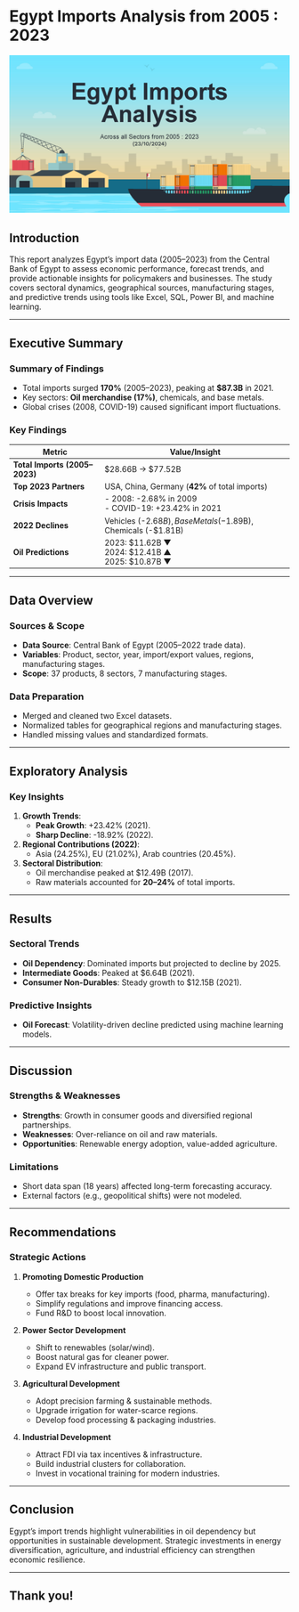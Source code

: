 # Egypt Imports Analysis from 2005 : 2023

![Visualization 1](Presentation_Cover.jpg)

## **Introduction**  
This report analyzes Egypt’s import data (2005–2023) from the Central Bank of Egypt to assess economic performance, forecast trends, and provide actionable insights for policymakers and businesses. The study covers sectoral dynamics, geographical sources, manufacturing stages, and predictive trends using tools like Excel, SQL, Power BI, and machine learning.  

---

## **Executive Summary**  
### **Summary of Findings**  
- Total imports surged **170%** (2005–2023), peaking at **$87.3B** in 2021.  
- Key sectors: **Oil merchandise (17%)**, chemicals, and base metals.  
- Global crises (2008, COVID-19) caused significant import fluctuations.  

### **Key Findings**  
| Metric                          | Value/Insight                                                                 |  
|---------------------------------|-------------------------------------------------------------------------------|  
| **Total Imports (2005–2023)**   | $28.66B → $77.52B                                                             |  
| **Top 2023 Partners**           | USA, China, Germany (**42%** of total imports)                                |  
| **Crisis Impacts**              | - 2008: -2.68% in 2009<br>- COVID-19: +23.42% in 2021                        |  
| **2022 Declines**               | Vehicles (-$2.68B), Base Metals (-$1.89B), Chemicals (-$1.81B)                |  
| **Oil Predictions**             | 2023: $11.62B ▼<br>2024: $12.41B ▲<br>2025: $10.87B ▼                         |  

---

## **Data Overview**  
### **Sources & Scope**  
- **Data Source**: Central Bank of Egypt (2005–2022 trade data).  
- **Variables**: Product, sector, year, import/export values, regions, manufacturing stages.  
- **Scope**: 37 products, 8 sectors, 7 manufacturing stages.  

### **Data Preparation**  
- Merged and cleaned two Excel datasets.  
- Normalized tables for geographical regions and manufacturing stages.  
- Handled missing values and standardized formats.  

---

## **Exploratory Analysis**  
### **Key Insights**  
1. **Growth Trends**:  
   - **Peak Growth**: +23.42% (2021).  
   - **Sharp Decline**: -18.92% (2022).  
2. **Regional Contributions (2022)**:  
   - Asia (24.25%), EU (21.02%), Arab countries (20.45%).  
3. **Sectoral Distribution**:  
   - Oil merchandise peaked at $12.49B (2017).  
   - Raw materials accounted for **20–24%** of total imports.  

---

## **Results**  
### **Sectoral Trends**  
- **Oil Dependency**: Dominated imports but projected to decline by 2025.  
- **Intermediate Goods**: Peaked at $6.64B (2021).  
- **Consumer Non-Durables**: Steady growth to $12.15B (2021).  

### **Predictive Insights**  
- **Oil Forecast**: Volatility-driven decline predicted using machine learning models.  

---

## **Discussion**  
### **Strengths & Weaknesses**  
- **Strengths**: Growth in consumer goods and diversified regional partnerships.  
- **Weaknesses**: Over-reliance on oil and raw materials.  
- **Opportunities**: Renewable energy adoption, value-added agriculture.  

### **Limitations**  
- Short data span (18 years) affected long-term forecasting accuracy.  
- External factors (e.g., geopolitical shifts) were not modeled.  

---

## **Recommendations**  
### **Strategic Actions**  
1. **Promoting Domestic Production**  
    - Offer tax breaks for key imports (food, pharma, manufacturing).  
    - Simplify regulations and improve financing access.  
    - Fund R&D to boost local innovation.  

2. **Power Sector Development**  
    - Shift to renewables (solar/wind).  
    - Boost natural gas for cleaner power.  
    - Expand EV infrastructure and public transport.  

3. **Agricultural Development**  
    - Adopt precision farming & sustainable methods.  
    - Upgrade irrigation for water-scarce regions.  
    - Develop food processing & packaging industries.  

4. **Industrial Development**  
    - Attract FDI via tax incentives & infrastructure.  
    - Build industrial clusters for collaboration.  
    - Invest in vocational training for modern industries. 

---

## **Conclusion**  
Egypt’s import trends highlight vulnerabilities in oil dependency but opportunities in sustainable development. Strategic investments in energy diversification, agriculture, and industrial efficiency can strengthen economic resilience.  

---

## **Thank you!**  

